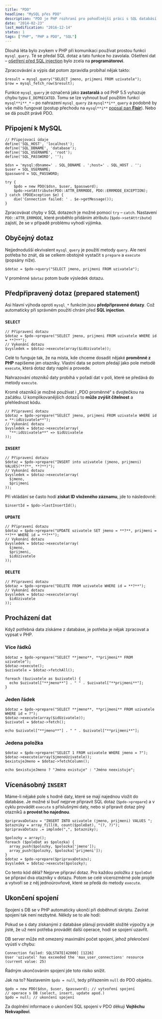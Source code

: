 ```yaml
---
title: "PDO"
headline: "MySQL přes PDO"
description: "PDO je PHP rozhraní pro pohodlnější práci s SQL databásí. Jaké přináší výhody a jak ho používat."
date: "2014-02-23"
last_modification: "2016-12-14"
status: 1
tags: ["PHP", "PHP a PDO", "SQL"]
---
```


Dlouhá léta bylo zvykem v PHP při komunikaci používat prostou funkci `mysql_query`. Té se předal SQL dotaz a tato funkce ho zavolala. Ošetření dat – [ošetření před SQL injection](/bezpecnost#sql-injection) bylo zcela na **programátorovi**.

Zpracovávání a výpis dat potom zpravidla probíhal nějak takto:

```
$result = mysql_query("SELECT jmeno, prijmeni FROM uzivatele");
$row = mysql_fetch_row($result);
```

Funkce `mysql_query` je označená jako **zastaralá** a od PHP 5.5 vyhazuje chybu typu `E_DEPRECATED`. Tomu se lze vyhnout buď použitím funkcí `mysql**i**_*` – po nahrazení `mysql_query` za `mysql**i**_query` a podobně by vše mělo fungovat (postup přechodu na `mysql**i**` [popsal pan **Fisir**](http://www.fisir.tk/itblog/mysql_)). Nebo se dá použít právě PDO.

## Připojení k MySQL

```
// Připojovací údaje
define('SQL_HOST', 'localhost');
define('SQL_DBNAME', 'database');
define('SQL_USERNAME', 'root');
define('SQL_PASSWORD', '');

$dsn = 'mysql:dbname=' . SQL_DBNAME . ';host=' . SQL_HOST . '';
$user = SQL_USERNAME;
$password = SQL_PASSWORD;

try {
    $pdo = new PDO($dsn, $user, $password);
    $pdo->setAttribute(PDO::ATTR_ERRMODE, PDO::ERRMODE_EXCEPTION);
} catch (PDOException $e) {
    die('Connection failed: ' . $e->getMessage());
}
```

Zpracovávat chyby v SQL dotazech je možné pomocí `try` – `catch`. Nastavení `PDO::ATTR_ERRMODE`, které proběhlo přidáním atributu (`$pdo->setAttribute`) zajistí, že se v případě problému vyhodí výjimka.

## Obyčejný dotaz

Nejjednodušší ekvivalent `mysql_query` je použití metody `query`. Ale není potřeba ho znát, dá se celkem obstojně vystačit s `prepare` a `execute` (popsány níže).

```
$dotaz = $pdo->query("SELECT jmeno, prijmeni FROM uzivatele");
```

V proměnné `$dotaz` potom bude výsledek dotazu.

## Předpřipravený dotaz (prepared statement)

Asi hlavní výhoda oproti `mysql_*` funkcím jsou **předpřipravené dotazy**. Což automaticky při správném použití chrání před **SQL injection**.

### `SELECT`

```
// Připravení dotazu
$dotaz = $pdo->prepare("SELECT jmeno, prijmeni FROM uzivatele WHERE id = **?**");
// Vykonání dotazu
$vysledek = $dotaz->execute(array($idUzivatele));
```

Celé to funguje tak, že na místa, kde chceme dosadit nějaké **proměnné z PHP** napíšeme jen otazníky. Vlastní data se potom předají jako pole metodě `execute`, která dotaz daty naplní a provede.

Nahrazování *otazníků* daty probíhá v pořadí dat v poli, které se předává do metody `execute`.

Kromě otazníků je možné používat i „PDO proměnné“ s dvojtečkou na začátku. U komplikovanějších dotazů to **může zvýšit čitelnost** a přehlednost kódu.

```
// Připravení dotazu
$dotaz = $pdo->prepare("SELECT jmeno, prijmeni FROM uzivatele WHERE id = **:idUzivatele**");
// Vykonání dotazu
$vysledek = $dotaz->execute(array(
  "**:idUzivatele**" => $idUzivatele
));
```

### `INSERT`

```
// Připravení dotazu
$dotaz = $pdo->prepare("INSERT into uzivatele (jmeno, prijmeni) VALUES(**?**, **?**)");
// Vykonání dotazu
$vysledek = $dotaz->execute(array(
  $jmeno, 
  $prijmeni
));
```

Při vkládání se často hodí **získat ID vloženého záznamu**, jde to následovně:

```
$insertId = $pdo->lastInsertId();
```

### `UPDATE`

```
// Připravení dotazu
$dotaz = $pdo->prepare("UPDATE uzivatele SET jmeno = **?**, prijmeni = **?** WHERE id = **?**");
// Vykonání dotazu
$vysledek = $dotaz->execute(array(
  $jmeno, 
  $prijmeni,
  $idUzivatele
));
```

### `DELETE`

```
// Připravení dotazu
$dotaz = $pdo->prepare("DELETE FROM uzivatele WHERE id = **?**");
// Vykonání dotazu
$vysledek = $dotaz->execute(array(
  $idUzivatele
));
```

## Procházení dat

Když potřebná data získáme z databáse, je potřeba je nějak zpracovat a vypsat v PHP.

### Více řádků

```
$dotaz = $pdo->prepare("SELECT **jmeno**, **prijmeni** FROM uzivatele");
$dotaz->execute();
$uzivatele = $dotaz->fetchAll();

foreach ($uzivatele as $uzivatel) {
  echo $uzivatel["**jmeno**"] . " " . $uzivatel["**prijmeni**"];
}

```

### Jeden řádek

```
$dotaz = $pdo->prepare("SELECT **jmeno**, **prijmeni** FROM uzivatele WHERE id = ?");
$dotaz->execute(array($idUzivatele));
$uzivatel = $dotaz->fetch();

echo $uzivatel["**jmeno**"] . " " . $uzivatel["**prijmeni**"];
```

### Jedena položka

```
$dotaz = $pdo->prepare("SELECT 1 FROM uzivatele WHERE jmeno = ?");
$dotaz->execute(array($jmenoUzivatele));
$existujeJmeno = $dotaz->fetchColumn();

echo $existujeJmeno ? "Jméno existuje" : "Jméno neexistuje";
```

## Vícenásobný `INSERT`

Máme-li nějaké pole s hodně daty, které se mají najednou vložit do databáse. Je možné si buď nejprve připravit SQL dotaz (`$pdo->prepare`) a v cyklu provádět `execute` s příslušnými daty, nebo si připravit dotaz plný otazníků a **provést ho najednou**.

```
$pripravaDotazu = "INSERT INTO uzivatele (jmeno, prijmeni) VALUES ";
$otazniky = array_fill(0, count($poleDat), "(?, ?)");
$pripravaDotazu .= implode(",", $otazniky);

$polozky = array();
foreach ($poleDat as $polozka) {
  array_push($polozky, $polozka['jmeno']);
  array_push($polozky, $polozka['prijmeni']);
}
$dotaz = $pdo->prepare($pripravaDotazu);
$vysledek = $dotaz->execute($polozky);
```

Co tento kód dělá? Nejprve připraví dotaz. Pro každou položku z `$poleDat` se připraví dva otazníky v dotazu. Potom se celé vícerozměrné pole projde a vytvoří se z něj jednoúrovňové, které se předá do metody `execute`.

## Ukončení spojení

Spojení s DB se v PHP automaticky ukončí při doběhnutí skriptu. Zavírat spojení tak není nezbytné. Někdy se to ale hodí:

Pokud se s daty získanými z databáse plánují provádět složité výpočty a je jisté, že už není potřeba provádět další operace, hodí se spojení uzavřít.

DB server může mít omezený maximální počet spojení, jehož překročení vyústí v chybu:

```
Connection failed: SQLSTATE[42000] [1226] 
User 'uzivatel' has exceeded the 'max_user_connections' resource (current value: 25)
```

Řádným ukončováním spojení jde toto risiko snížit.

Jak na to? Nastavením `$pdo = null`, tedy přiřazením `null` do PDO objektu.

```
$pdo = new PDO($dsn, $user, $password); // vytvoření spojení
// operace s DB (select, insert, update apod.)
$pdo = null; // ukončení spojení
```

Za doplnění informace o ukončení SQL spojení v PDO děkuji **Vojtěchu Nekvapilovi**.